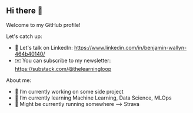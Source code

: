 ## Hi there 👋

Welcome to my GitHub profile!

Let's catch up:
- 💬 Let's talk on LinkedIn: https://www.linkedin.com/in/benjamin-wallyn-464b40140/
- ✉️ You can subscribe to my newsletter: https://substack.com/@thelearningloop

About me:
- 🔭 I’m currently working on some side project
- 🌱 I’m currently learning Machine Learning, Data Science, MLOps
- 🏃 Might be currently running somewhere --> Strava

<!--
**BWallyn/BWallyn** is a ✨ _special_ ✨ repository because its `README.md` (this file) appears on your GitHub profile.

Here are some ideas to get you started:

- 🔭 I’m currently working on ...
- 🌱 I’m currently learning ...
- 👯 I’m looking to collaborate on ...
- 🤔 I’m looking for help with ...
- 💬 Ask me about ...
- 📫 How to reach me: ...
- 😄 Pronouns: ...
- ⚡ Fun fact: ...
-->
